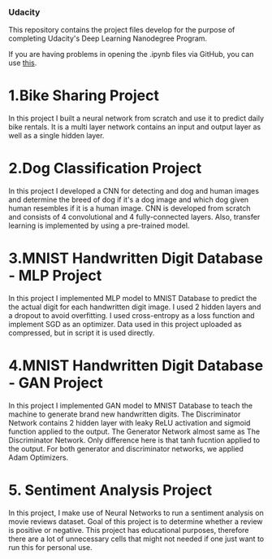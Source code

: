 ### Udacity
This repository contains the project files develop for the purpose of completing Udacity's Deep Learning Nanodegree Program. 

If you are having problems in opening the .ipynb files via GitHub, you can use [this](https://nbviewer.jupyter.org).

# 1.Bike Sharing Project

In this project I built a neural network from scratch and use it to predict daily bike rentals. It is a multi layer network contains an input and output layer as well as a single hidden layer.  

# 2.Dog Classification Project

In this project I developed a CNN for detecting and dog and human images and determine the breed of dog if it's a dog image and which dog given human resembles if it is a human image. CNN is developed from scratch and consists of 4 convolutional and 4 fully-connected layers. Also, transfer  learning is implemented by using a pre-trained model.

# 3.MNIST Handwritten Digit Database - MLP Project

In this project I implemented MLP model to MNIST Database to predict the the actual digit for each handwritten digit image. I used 2 hidden layers and a dropout to avoid overfitting. I used cross-entropy as a loss function and implement SGD as an optimizer. Data used in this project uploaded as compressed, but in script it is used directly. 

# 4.MNIST Handwritten Digit Database - GAN Project

In this project I implemented GAN model to MNIST Database to teach the machine to generate brand new handwritten digits. The Discriminator Network contains 2 hidden layer with leaky ReLU activation and sigmoid function applied to the output. The Generator Network almost same as The Discriminator Network. Only difference here is that tanh fucntion applied to the output. For both generator and discriminator networks, we applied Adam Optimizers. 

# 5. Sentiment Analysis Project

In this project, I make use of Neural Networks to run a sentiment analysis on movie reviews dataset. Goal of this project is to determine whether a review is positive or negative. This project has educational purposes, therefore there are a lot of unnecessary cells that might not needed if one just want to run this for personal use. 
